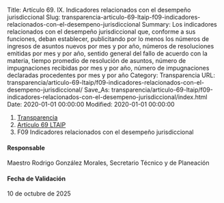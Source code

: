 Title: Artículo 69. IX. Indicadores relacionados con el desempeño jurisdiccional
Slug: transparencia-articulo-69-ltaip-f09-indicadores-relacionados-con-el-desempeno-jurisdiccional
Summary: Los indicadores relacionados con el desempeño jurisdiccional que, conforme a sus funciones, deban establecer, publicitando por lo menos los números de ingresos de asuntos nuevos por mes y por año, números de resoluciones emitidas por mes y por año, sentido general del fallo de acuerdo con la materia, tiempo promedio de resolución de asuntos, número de impugnaciones recibidas por mes y por año, número de impugnaciones declaradas procedentes por mes y por año
Category: Transparencia
URL: transparencia/articulo-69-ltaip/f09-indicadores-relacionados-con-el-desempeno-jurisdiccional/
Save_As: transparencia/articulo-69-ltaip/f09-indicadores-relacionados-con-el-desempeno-jurisdiccional/index.html
Date: 2020-01-01 00:00:00
Modified: 2020-01-01 00:00:00


<nav aria-label="breadcrumb">
<ol class="breadcrumb">
<li class="breadcrumb-item"><a href="../../">Transparencia</a></li>
<li class="breadcrumb-item"><a href="../">Artículo 69 LTAIP</a></li>
<li class="breadcrumb-item active" aria-current="page">F09 Indicadores relacionados con el desempeño jurisdiccional</li>
</ol>
</nav>



#### Responsable

Maestro Rodrigo González Morales, Secretario Técnico y de Planeación


#### Fecha de Validación

10 de octubre de 2025

